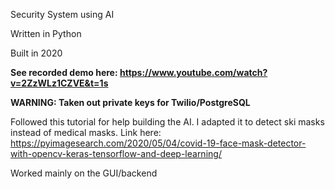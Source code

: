 Security System using AI

Written in Python

Built in 2020

**See recorded demo here: https://www.youtube.com/watch?v=2ZzWLz1CZVE&t=1s**

**WARNING: Taken out private keys for Twilio/PostgreSQL**

Followed this tutorial for help building the AI. I adapted it to detect ski masks instead of medical masks. Link here: https://pyimagesearch.com/2020/05/04/covid-19-face-mask-detector-with-opencv-keras-tensorflow-and-deep-learning/

Worked mainly on the GUI/backend
